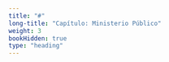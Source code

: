 ```yaml
---
title: "#"
long-title: "Capítulo: Ministerio Público"
weight: 3
bookHidden: true
type: "heading"
---
```

